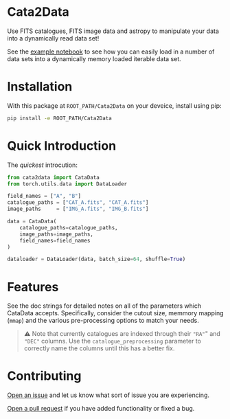 # Cata2Data
Use FITS catalogues, FITS image data and astropy to manipulate your data into a dynamically read data set!

See the [example notebook](https://github.com/mb010/Cata2Data/blob/main/example.ipynb) to see how you can easily load in a number of data sets into a dynamically memory loaded iterable data set.

# Installation
With this package at `ROOT_PATH/Cata2Data` on your deveice, install using pip:

```bash
pip install -e ROOT_PATH/Cata2Data
```

# Quick Introduction
The *quickest* introcution:
```python
from cata2data import CataData
from torch.utils.data import DataLoader

field_names = ["A", "B"]
catalogue_paths = ["CAT_A.fits", "CAT_A.fits"]
image_paths     = ["IMG_A.fits", "IMG_B.fits"]

data = CataData(
    catalogue_paths=catalogue_paths,
    image_paths=image_paths,
    field_names=field_names
)

dataloader = DataLoader(data, batch_size=64, shuffle=True)
```

# Features
See the doc strings for detailed notes on all of the parameters which CataData accepts. Specifically, consider the cutout size, memmory mapping (`mmap`) and the various pre-processing options to match your needs.

> :warning: Note that currently catalogues are indexed through their `"RA"`" and `"DEC"` columns. Use the `catalogue_preprocessing` parameter to correctly name the columns until this has a better fix.

# Contributing
[Open an issue](https://github.com/mb010/Cata2Data/issues) and let us know what sort of issue you are experiencing.

[Open a pull request](https://github.com/mb010/Cata2Data/pulls) if you have added functionality or fixed a bug.
